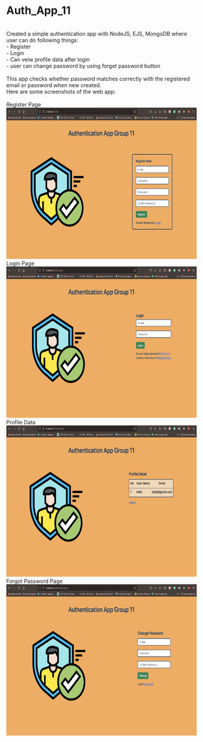 # Auth_App_11
<br />
Created a simple authentication app with NodeJS, EJS, MongoDB where user can do following things:
<br />
- Register
<br />
- Login
<br />
- Can veiw profile data after login
<br />
- user can change password by using forget password button
<br />
<br />
This app checks whether password matches correctly with the registered email or password when new created.
<br />
Here are some screenshots of the web app:
<br />
<br />
Register Page
<br />
<img src="register.png" alt="Chat app" width="700" height="400">
Login Page
<br />
<img src="login.png" alt="Chat app" width="700" height="400">
Profile Data
<br />
<img src="profile.png" alt="Chat app" width="700" height="400">
Forgot Password Page
<br />
<img src="forgotpass.png" alt="Chat app" width="700" height="400">
